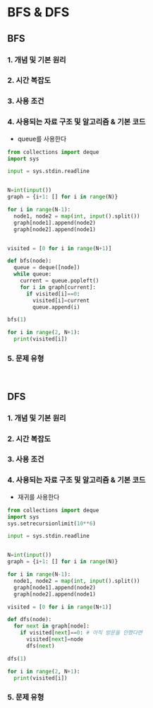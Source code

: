 
# BFS & DFS

## BFS
### 1. 개념 및 기본 원리 


### 2. 시간 복잡도 

### 3. 사용 조건 

### 4. 사용되는 자료 구조 및 알고리즘 & 기본 코드 
- queue를 사용한다

```python
from collections import deque
import sys 

input = sys.stdin.readline


N=int(input())
graph = {i+1: [] for i in range(N)}

for i in range(N-1):
  node1, node2 = map(int, input().split())
  graph[node1].append(node2)
  graph[node2].append(node1) 


visited = [0 for i in range(N+1)]

def bfs(node):
  queue = deque([node])
  while queue:
    current = queue.popleft()
    for i in graph[current]:
      if visited[i]==0:
        visited[i]=current
        queue.append(i)

bfs(1)

for i in range(2, N+1):
  print(visited[i])
```

### 5. 문제 유형

<br>

## DFS
### 1. 개념 및 기본 원리 


### 2. 시간 복잡도 

### 3. 사용 조건 

### 4. 사용되는 자료 구조 및 알고리즘 & 기본 코드 
- 재귀를 사용한다 
```python
from collections import deque
import sys 
sys.setrecursionlimit(10**6)

input = sys.stdin.readline


N=int(input())
graph = {i+1: [] for i in range(N)}

for i in range(N-1):
  node1, node2 = map(int, input().split())
  graph[node1].append(node2)
  graph[node2].append(node1) 

visited = [0 for i in range(N+1)]

def dfs(node):
  for next in graph[node]:
    if visited[next]==0: # 아직 방문을 안했다면 
      visited[next]=node
      dfs(next)

dfs(1)

for i in range(2, N+1):
  print(visited[i])
```


### 5. 문제 유형

